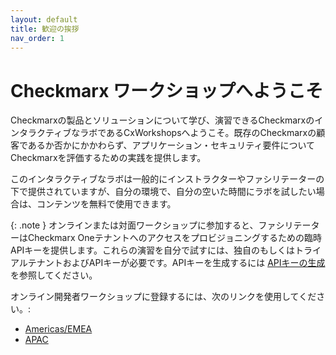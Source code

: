 ```yaml
---
layout: default
title: 歓迎の挨拶
nav_order: 1
---
```


# Checkmarx ワークショップへようこそ

Checkmarxの製品とソリューションについて学び、演習できるCheckmarxのインタラクティブなラボであるCxWorkshopsへようこそ。既存のCheckmarxの顧客であるか否かにかかわらず、アプリケーション・セキュリティ要件についてCheckmarxを評価するための実践を提供します。

このインタラクティブなラボは一般的にインストラクターやファシリテーターの下で提供されていますが、自分の環境で、自分の空いた時間にラボを試したい場合は、コンテンツを無料で使用できます。

{: .note }
オンラインまたは対面ワークショップに参加すると、ファシリテーターはCheckmarx Oneテナントへのアクセスをプロビジョニングするための臨時APIキーを提供します。これらの演習を自分で試すには、独自のもしくはトライアルテナントおよびAPIキーが必要です。APIキーを生成するには [APIキーの生成](https://checkmarx.com/resource/documents/en/34965-118315-authentication-for-checkmarx-one-cli.html#UUID-a4e31a96-1f36-6293-e95a-97b4b9189060_UUID-1e7abdfa-77eb-2a6c-f12a-c812a1e1dcf7)を参照してください。

オンライン開発者ワークショップに登録するには、次のリンクを使用してください。:

- [Americas/EMEA](https://info.checkmarx.com/en/wb/na/virtual-developer-workshop)
- [APAC](https://info.checkmarx.com/en/wb/apac/virtual-developer-workshop)
